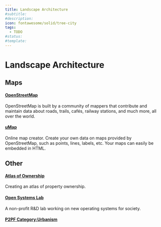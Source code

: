 ```yaml
---
title: Landscape Architecture
#subtitle: 
#description: 
icon: fontawesome/solid/tree-city
tags:
  - TODO
#status:
#template: 
---
```


# Landscape Architecture

## Maps

#### [OpenStreetMap](https://www.openstreetmap.org/)
OpenStreetMap is built by a community of mappers that contribute and maintain data about roads, trails, cafés, railway stations, and much more, all over the world. 

#### [uMap](https://umap.openstreetmap.fr/en/map/new/)
Online map creator. Create your own data on maps provided by OpenStreetMap, such as points, lines, labels, etc. Your maps can easily be embedded in HTML.

## Other

#### [Atlas of Ownership](https://atlasofownership.org/)
Creating an atlas of property ownership.

#### [Open Systems Lab](https://www.opensystemslab.io/)
A non-profit R&D lab working on new operating systems for society.

#### [P2PF Category:Urbanism](https://wiki.p2pfoundation.net/Category:Urbanism)
